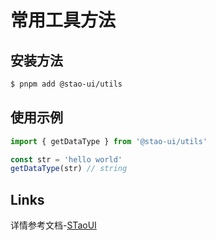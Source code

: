 # 常用工具方法

## 安装方法

```bash
$ pnpm add @stao-ui/utils
```

## 使用示例

```javascript
import { getDataType } from '@stao-ui/utils'

const str = 'hello world'
getDataType(str) // string
```

## Links

详情参考文档-[STaoUI](https://wansongtao.github.io/stao-ui/utils/common/)